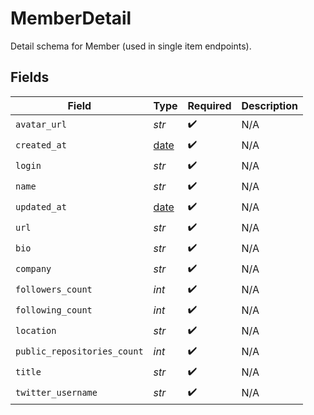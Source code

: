 # MemberDetail

Detail schema for Member (used in single item endpoints).


## Fields

| Field                                                                | Type                                                                 | Required                                                             | Description                                                          |
| -------------------------------------------------------------------- | -------------------------------------------------------------------- | -------------------------------------------------------------------- | -------------------------------------------------------------------- |
| `avatar_url`                                                         | *str*                                                                | :heavy_check_mark:                                                   | N/A                                                                  |
| `created_at`                                                         | [date](https://docs.python.org/3/library/datetime.html#date-objects) | :heavy_check_mark:                                                   | N/A                                                                  |
| `login`                                                              | *str*                                                                | :heavy_check_mark:                                                   | N/A                                                                  |
| `name`                                                               | *str*                                                                | :heavy_check_mark:                                                   | N/A                                                                  |
| `updated_at`                                                         | [date](https://docs.python.org/3/library/datetime.html#date-objects) | :heavy_check_mark:                                                   | N/A                                                                  |
| `url`                                                                | *str*                                                                | :heavy_check_mark:                                                   | N/A                                                                  |
| `bio`                                                                | *str*                                                                | :heavy_check_mark:                                                   | N/A                                                                  |
| `company`                                                            | *str*                                                                | :heavy_check_mark:                                                   | N/A                                                                  |
| `followers_count`                                                    | *int*                                                                | :heavy_check_mark:                                                   | N/A                                                                  |
| `following_count`                                                    | *int*                                                                | :heavy_check_mark:                                                   | N/A                                                                  |
| `location`                                                           | *str*                                                                | :heavy_check_mark:                                                   | N/A                                                                  |
| `public_repositories_count`                                          | *int*                                                                | :heavy_check_mark:                                                   | N/A                                                                  |
| `title`                                                              | *str*                                                                | :heavy_check_mark:                                                   | N/A                                                                  |
| `twitter_username`                                                   | *str*                                                                | :heavy_check_mark:                                                   | N/A                                                                  |